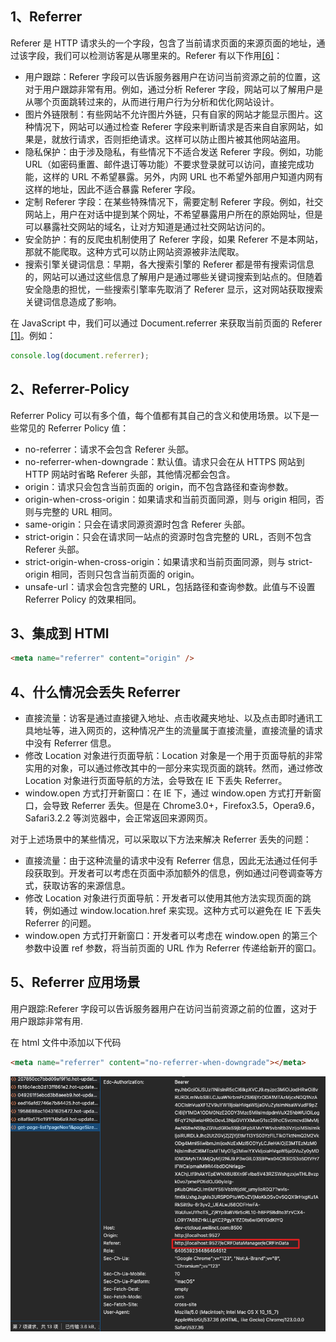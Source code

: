 ## 1、Referrer

Referer 是 HTTP 请求头的一个字段，包含了当前请求页面的来源页面的地址，通过该字段，我们可以检测访客是从哪里来的。Referer 有以下作用[[6]](https://juejin.cn/post/6844903892170309640)：

- 用户跟踪：Referer 字段可以告诉服务器用户在访问当前资源之前的位置，这对于用户跟踪非常有用。例如，通过分析 Referer 字段，网站可以了解用户是从哪个页面跳转过来的，从而进行用户行为分析和优化网站设计。
- 图片外链限制：有些网站不允许图片外链，只有自家的网站才能显示图片。这种情况下，网站可以通过检查 Referer 字段来判断请求是否来自自家网站，如果是，就放行请求，否则拒绝请求。这样可以防止图片被其他网站盗用。
- 隐私保护：由于涉及隐私，有些情况下不适合发送 Referer 字段。例如，功能 URL（如密码重置、邮件退订等功能）不要求登录就可以访问，直接完成功能，这样的 URL 不希望暴露。另外，内网 URL 也不希望外部用户知道内网有这样的地址，因此不适合暴露 Referer 字段。
- 定制 Referer 字段：在某些特殊情况下，需要定制 Referer 字段。例如，社交网站上，用户在对话中提到某个网址，不希望暴露用户所在的原始网址，但是可以暴露社交网站的域名，让对方知道是通过社交网站访问的。
- 安全防护：有的反爬虫机制使用了 Referer 字段，如果 Referer 不是本网站，那就不能爬取。这种方式可以防止网站资源被非法爬取。
- 搜索引擎关键词信息：早期，各大搜索引擎的 Referer 都是带有搜索词信息的，网站可以通过这些信息了解用户是通过哪些关键词搜索到站点的。但随着安全隐患的担忧，一些搜索引擎率先取消了 Referer 显示，这对网站获取搜索关键词信息造成了影响。

在 JavaScript 中，我们可以通过 Document.referrer 来获取当前页面的 Referer [[1]](https://developer.mozilla.org/zh-CN/docs/Web/API/Document/referrer)。例如：

```javascript
console.log(document.referrer);
```

## 2、Referrer-Policy

Referrer Policy 可以有多个值，每个值都有其自己的含义和使用场景。以下是一些常见的 Referrer Policy 值：[](https://developer.mozilla.org/zh-CN/docs/Web/HTTP/Headers/Referrer-Policy)

- no-referrer：请求不会包含 Referer 头部。
- no-referrer-when-downgrade：默认值。请求只会在从 HTTPS 网站到 HTTP 网站时省略 Referer 头部，其他情况都会包含。
- origin：请求只会包含当前页面的 origin，而不包含路径和查询参数。
- origin-when-cross-origin：如果请求和当前页面同源，则与 origin 相同，否则与完整的 URL 相同。
- same-origin：只会在请求同源资源时包含 Referer 头部。
- strict-origin：只会在请求同一站点的资源时包含完整的 URL，否则不包含 Referer 头部。
- strict-origin-when-cross-origin：如果请求和当前页面同源，则与 strict-origin 相同，否则只包含当前页面的 origin。
- unsafe-url：请求会包含完整的 URL，包括路径和查询参数。此值与不设置 Referrer Policy 的效果相同。

## 3、集成到 HTMl

```html
<meta name="referrer" content="origin" />
```

## 4、什么情况会丢失 Referrer

- 直接流量：访客是通过直接键入地址、点击收藏夹地址、以及点击即时通讯工具地址等，进入网页的，这种情况产生的流量属于直接流量，直接流量的请求中没有 Referrer 信息。
- 修改 Location 对象进行页面导航：Location 对象是一个用于页面导航的非常实用的对象，可以通过修改其中的一部分来实现页面的跳转。然而，通过修改 Location 对象进行页面导航的方法，会导致在 IE 下丢失 Referrer。
- window.open 方式打开新窗口：在 IE 下，通过 window.open 方式打开新窗口，会导致 Referrer 丢失。但是在 Chrome3.0+，Firefox3.5，Opera9.6，Safari3.2.2 等浏览器中，会正常返回来源网页。

对于上述场景中的某些情况，可以采取以下方法来解决 Referrer 丢失的问题：

- 直接流量：由于这种流量的请求中没有 Referrer 信息，因此无法通过任何手段获取到。开发者可以考虑在页面中添加额外的信息，例如通过问卷调查等方式，获取访客的来源信息。
- 修改 Location 对象进行页面导航：开发者可以使用其他方法实现页面的跳转，例如通过 window.location.href 来实现。这种方式可以避免在 IE 下丢失 Referrer 的问题。
- window.open 方式打开新窗口：开发者可以考虑在 window.open 的第三个参数中设置 ref 参数，将当前页面的 URL 作为 Referrer 传递给新开的窗口。

## 5、Referrer 应用场景

用户跟踪:Referer 字段可以告诉服务器用户在访问当前资源之前的位置，这对于用户跟踪非常有用.

在 html 文件中添加以下代码

```html
<meta name="referrer" content="no-referrer-when-downgrade"></meta>
```

![alt text](image.png)
